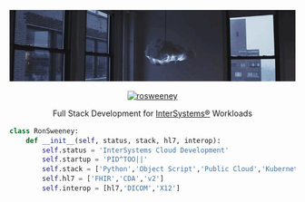 

<p align="center">
  <img width="1100" height="auto" src="assets/cloud_cambridge.jpeg">
</p>

<p align="center">
   <a href="https://www.linkedin.com/in/ronsweeney/" target="_blank"><img src="https://img.shields.io/badge/LinkedIn-%230077B5.svg?&style=for-the-badge&logo=linkedin&logoColor=white" alt="rosweeney"></a>
</p>

<p align="center">
Full Stack Development for <a href="https://www.intersystems.com">InterSystems®</a> Workloads
</p>

```python
class RonSweeney:
    def __init__(self, status, stack, hl7, interop):
        self.status = 'InterSystems Cloud Development'
        self.startup = 'PID^TOO||'
        self.stack = ['Python','Object Script','Public Cloud','Kubernetes']
        self.hl7 = ['FHIR','CDA','v2']
        self.interop = [hl7,'DICOM','X12']
```


